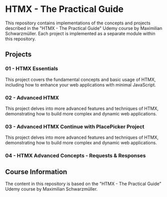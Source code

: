 # HTMX - The Practical Guide

This repository contains implementations of the concepts and projects described in the "HTMX - The Practical Guide" Udemy course by Maximilian Schwarzmüller. Each project is implemented as a separate module within this repository.

## Projects

### 01 - HTMX Essentials

This project covers the fundamental concepts and basic usage of HTMX, including how to enhance your web applications with minimal JavaScript.

### 02 - Advanced HTMX

This project delves into more advanced features and techniques of HTMX, demonstrating how to build more complex and dynamic web applications.

### 03 - Advanced HTMX Continue with PlacePicker Project

This project delves into more advanced features and techniques of HTMX, demonstrating how to build more complex and dynamic web applications.

### 04 - HTMX Advanced Concepts - Requests & Responses

## Course Information

The content in this repository is based on the "HTMX - The Practical Guide" Udemy course by Maximilian Schwarzmüller.
